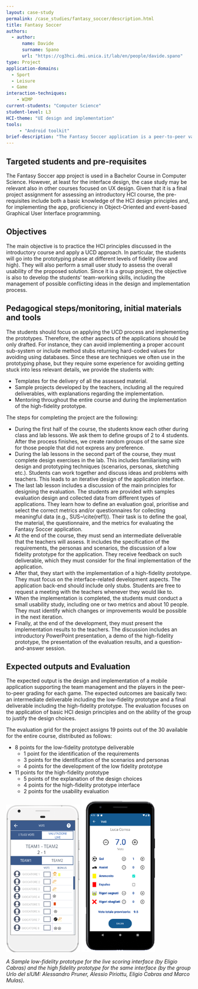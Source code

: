 ```yaml
---
layout: case-study
permalink: /case_studies/fantasy_soccer/description.html
title: Fantasy Soccer
authors:
  - author:
      name: Davide
      surname: Spano
      url: "https://cg3hci.dmi.unica.it/lab/en/people/davide.spano"
type: Project
application-domains: 
  - Sport
  - Leisure
  - Game
interaction-techniques:
    - WIMP
current-students: "Computer Science"
student-level: L3
HCI-theme: "UI design and implementation"
tools: 
     - "Android toolkit"    
brief-description: "The Fantasy Soccer application is a peer-to-peer variant of the usual game with top-league soccer players. The idea is to replicate such a game for lower leagues: the players create their fantasy team, including players from real teams. For each league turn, they will get points according to the grade (0 to 10) obtained by each player they put in the field, with some modifiers for special events (scoring a goal, providing an assist and so on). Differently from the usual game, the grading is not taken from newspapers or dedicated websites, but the application users assign scores in a peer-to-peer manner, attending the league games. "  
---
```


## Targeted students and pre-requisites
The Fantasy Soccer app project is used in a Bachelor Course in Computer Science. However, at least for the interface design, the case study may be relevant also in other courses focused on UX design. Given that it is a final project assignment for assessing an introductory HCI course, the pre-requisites include both a basic knowledge of the HCI design principles and, for implementing the app, proficiency in Object-Oriented and event-based Graphical User Interface programming.

## Objectives
The main objective is to practice the HCI principles discussed in the introductory course and apply a UCD approach. In particular, the students will go into the prototyping phase at different levels of fidelity (low and high). They will also perform a small user study to assess the overall usability of the proposed solution. Since it is a group project, the objective is also to develop the students' team-working skills, including the management of possible conflicting ideas in the design and implementation process.

## Pedagogical steps/monitoring, initial materials and tools
The students should focus on applying the UCD process and implementing the prototypes. Therefore, the other aspects of the applications should be only drafted. For instance, they can avoid implementing a proper account sub-system or include method stubs returning hard-coded values for avoiding using databases. Since these are techniques we often use in the prototyping phase, but they require some experience for avoiding getting stuck into less relevant details, we provide the students with:
* Templates for the delivery of all the assessed material.
* Sample projects developed by the teachers, including all the required deliverables, with explanations regarding the implementation.
* Mentoring throughout the entire course and during the implementation of the high-fidelity prototype.


The steps for completing the project are the following:
* During the first half of the course, the students know each other during class and lab lessons. We ask them to define groups of 2 to 4 students. After the process finishes, we create random groups of the same size for those people that did not express any preference.
* During the lab lessons in the second part of the course, they must complete design exercises in the lab. This includes familiarising with design and prototyping techniques (scenarios, personas, sketching etc.). Students can work together and discuss ideas and problems with teachers. This leads to an iterative design of the application interface.
* The last lab lesson includes a discussion of the main principles for designing the evaluation. The students are provided with samples evaluation design and collected data from different types of applications. They learn how to define an evaluation goal, prioritise and select the correct metrics and/or questionnaires for collecting meaningful data (e.g., SUS~\cite{ref1}). Their task is to define the goal, the material, the questionnaire, and the metrics for evaluating the Fantasy Soccer application.
* At the end of the course, they must send an intermediate deliverable that the teachers will assess. It includes the specification of the requirements, the personas and scenarios, the discussion of a low fidelity prototype for the application. They receive feedback on such deliverable, which they must consider for the final implementation of the application.
* After that, they start with the implementation of a high-fidelity prototype. They must focus on the interface-related development aspects. The application back-end should include only stubs. Students are free to request a meeting with the teachers whenever they would like to.
* When the implementation is completed, the students must conduct a small usability study, including one or two metrics and about 10 people. They must identify which changes or improvements would be possible in the next iteration.
* Finally, at the end of the development, they must present the implementation results to the teachers. The discussion includes an introductory PowerPoint presentation, a demo of the high-fidelity prototype, the presentation of the evaluation results, and a question-and-answer session.

## Expected outputs and Evaluation
The expected output is the design and implementation of a mobile application supporting the team management and the players in the peer-to-peer grading for each game. The expected outcomes are basically two: an intermediate deliverable including the low-fidelity prototype and a final deliverable including the high-fidelity prototype. The evaluation focuses on the application of basic HCI design principles and on the ability of the group to justify the design choices.

The evaluation grid for the project assigns 19 points out of the 30 available for the entire course, distributed as follows:
* 8 points for the low-fidelity prototype deliverable
    * 1 point for the identification of the requirements 
    * 3 points for the identification of the scenarios and personas
    * 4 points for the development of the low fidelity prototype
* 11 points for the high-fidelity prototype
    * 5 points of the explanation of the design choices
    * 4 points for the high-fidelity prototype interface
    * 2 points for the usability evaluation

<img src="assets/fig4-a.png" alt="Low fidelity prototype sample" width="200px" style="max-width: 200px"/>
<img src="assets/fig4-b.png" alt="High fidelity prototype sample" width="200px" style="max-width: 200px"/>

_A Sample low-fidelity prototype for the live scoring interface (by Eligio Cabras) and the high fidelity prototype for the same interface (by the group Urlo del sIUM: Alessandro Pruner, Alessio Piriottu, Eligio Cabras and Marco Mulas)._